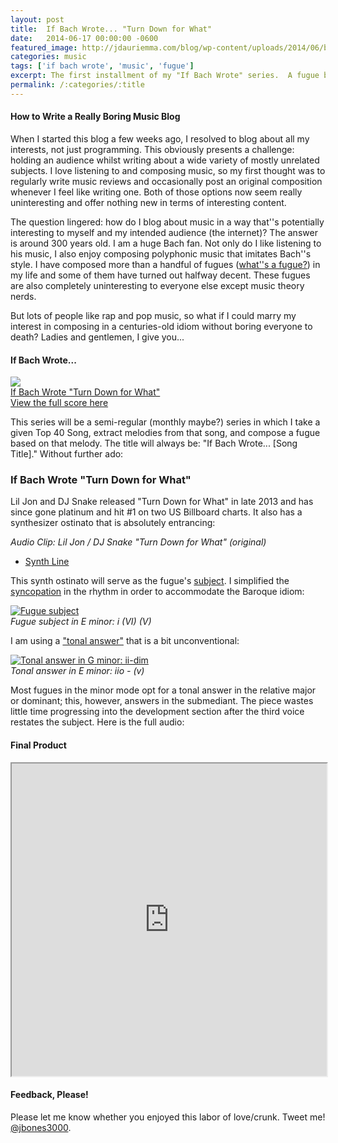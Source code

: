 ```yaml
---
layout: post
title:  If Bach Wrote... "Turn Down for What"
date:   2014-06-17 00:00:00 -0600
featured_image: http://jdauriemma.com/blog/wp-content/uploads/2014/06/bachliljon.jpg
categories: music
tags: ['if bach wrote', 'music', 'fugue']
excerpt: The first installment of my "If Bach Wrote" series.  A fugue based on the synthesizer part in Lil' Jon and DJ Snake's hit "Turn Down for What."
permalink: /:categories/:title
---
```


<h4>How to Write a Really Boring Music Blog</h4>
<p>When I started this blog a few weeks ago, I resolved to blog about all my interests, not just programming. This obviously presents a challenge: holding an audience whilst writing about a wide variety of mostly unrelated subjects. I love listening to and composing music, so my first thought was to regularly write music reviews and occasionally post an original composition whenever I feel like writing one. Both of those options now seem really uninteresting and offer nothing new in terms of interesting content.</p>
<p>The question lingered: how do I blog about music in a way that''s potentially interesting to myself and my intended audience (the internet)? The answer is around 300 years old. I am a huge Bach fan. Not only do I like listening to his music, I also enjoy composing polyphonic music that imitates Bach''s style. I have composed more than a handful of fugues (<a href="http://en.wikipedia.org/wiki/Fugue">what''s a fugue?</a>) in my life and some of them have turned out halfway decent. These fugues are also completely uninteresting to everyone else except music theory nerds.</p>
<p>But lots of people like rap and pop music, so what if I could marry my interest in composing in a centuries-old idiom without boring everyone to death? Ladies and gentlemen, I give you...</p>
<h4>If Bach Wrote...</h4>
<p><a href="http://jdauriemma.com/audio/mp3/000IfBachWroteTurnDownforWhat.mp3"><img src="http://cdn.flaticon.com/png/256/375.png"><br>If Bach Wrote "Turn Down for What"</a> <a href="http://www.noteflight.com/scores/view/52c241c3b178ed536a2ca961994176a5f0536125"><br>View the full score here</a></p>
<p>This series will be a semi-regular (monthly maybe?) series in which I take a given Top 40 Song, extract melodies from that song, and compose a fugue based on that melody. The title will always be: "If Bach Wrote... [Song Title]." Without further ado:</p>
<h3>If Bach Wrote "Turn Down for What"</h3>
<p>Lil Jon and DJ Snake released "Turn Down for What" in late 2013 and has since gone platinum and hit #1 on two US Billboard charts. It also has a synthesizer ostinato that is absolutely entrancing:</p>
<p><em>Audio Clip: Lil Jon / DJ Snake "Turn Down for What" (original)</em></p>
<ul><li><a href="http://jdauriemma.com/blog/wp-content/uploads/2014/06/turndownclip.mp3">Synth Line</a></li></ul><p>This synth ostinato will serve as the fugue's <a href="http://jan.ucc.nau.edu/tas3/fugueanatomy.html">subject</a>. I simplified the <a href="http://en.wikipedia.org/wiki/Syncopation">syncopation</a> in the rhythm in order to accommodate the Baroque idiom:</p>
<p><a href="http://jdauriemma.com/blog/wp-content/uploads/2014/06/turndown01.jpg"><img alt="Fugue subject" class="size-full wp-image-101" src="http://jdauriemma.com/blog/wp-content/uploads/2014/06/turndown01.jpg"></a><br><em>Fugue subject in E minor: i (VI) (V)</em></p>
<p>I am using a <a href="http://jan.ucc.nau.edu/tas3/fugueanatomy.html">"tonal answer"</a> that is a bit unconventional:</p>
<p><a href="http://jdauriemma.com/blog/wp-content/uploads/2014/06/turndown02.jpg"><img alt="Tonal answer in G minor: ii-dim" class="size-full wp-image-102" src="http://jdauriemma.com/blog/wp-content/uploads/2014/06/turndown02.jpg"></a><br><em>Tonal answer in E minor: iio - (v)</em></p>
<p>Most fugues in the minor mode opt for a tonal answer in the relative major or dominant; this, however, answers in the submediant. The piece wastes little time progressing into the development section after the third voice restates the subject. Here is the full audio:</p>
<h4>Final Product</h4>
<p><iframe height="500px" src="http://www.noteflight.com/embed/52c241c3b178ed536a2ca961994176a5f0536125?scale=1" width="100%"></iframe></p>
<h4>Feedback, Please!</h4>
<p>Please let me know whether you enjoyed this labor of love/crunk. Tweet me! <a href="https://twitter.com/jbones3000">@jbones3000</a>.<a href="null"></a></p></p>
